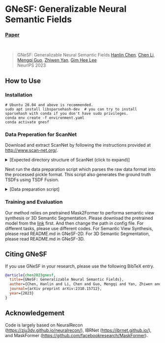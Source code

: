 # GNeSF: Generalizable Neural Semantic Fields
<!-- ### [Project Page](https://zju3dv.github.io/neuralrecon) | [Paper](https://arxiv.org/pdf/2104.00681.pdf) -->
### [Paper](https://arxiv.org/pdf/2310.15712.pdf)
<br/>

> GNeSF: Generalizable Neural Semantic Fields
> [Hanlin Chen](https://hlinchen.github.io/hlchen/), [Chen Li](https://chaneyddtt.github.io/), [Mengqi Guo](https://scholar.google.com/citations?user=Qa4BlOoAAAAJ&hl=en), [Zhiwen Yan](https://jokeryan.github.io/about/), [Gim Hee Lee](https://www.comp.nus.edu.sg/~leegh/)  
> NeurIPS 2023

## How to Use

### Installation
```shell
# Ubuntu 20.04 and above is recommended.
sudo apt install libsparsehash-dev  # you can try to install sparsehash with conda if you don't have sudo privileges.
conda env create -f environment.yaml
conda activate gnesf
```

### Data Preperation for ScanNet
Download and extract ScanNet by following the instructions provided at http://www.scan-net.org/.
<details>
  <summary>[Expected directory structure of ScanNet (click to expand)]</summary>

You can obtain the train/val/test split information from [here](https://github.com/ScanNet/ScanNet/tree/master/Tasks/Benchmark).
```
DATAROOT
└───scannet
│   └───scans
│   |   └───scene0000_00
│   |       └───color
│   |       │   │   0.jpg
│   |       │   │   1.jpg
│   |       │   │   ...
│   |       │   ...
│   └───scans_test
│   |   └───scene0707_00
│   |       └───color
│   |       │   │   0.jpg
│   |       │   │   1.jpg
│   |       │   │   ...
│   |       │   ...
|   └───scannetv2_test.txt
|   └───scannetv2_train.txt
|   └───scannetv2_val.txt
```
</details>

Next run the data preparation script which parses the raw data format into the processed pickle format.
This script also generates the ground truth TSDFs using TSDF Fusion.  
<details>
  <summary>[Data preparation script]</summary>

We also compress all camera information into 'cam_info_all.pth'. You can download it from the [link](https://drive.google.com/file/d/1ia737h8ELF5OMEjiguN6ty_nHfuueIq_/view?usp=drive_link). And then put it under the path to scannet.

```bash
cd GNeSF-3D
# Change PATH_TO_SCANNET and OUTPUT_PATH accordingly.
# For the training/val split:
python tools/tsdf_fusion/generate_gt.py --data_path PATH_TO_SCANNET --save_name all_tsdf_9 --window_size 9
# For the test split
python tools/tsdf_fusion/generate_gt.py --test --data_path PATH_TO_SCANNET --save_name all_tsdf_9 --window_size 9
```
</details>


### Training and Evaluation

Our method relies on pretrained Mask2Former to performa semantic view synthesis or 3D Semantic Segmentation. Please download the pretrained model from the [link](https://drive.google.com/file/d/1CGwrc31S4aI8_01JiDWi1nX9t2AzShtC/view?usp=sharing) first. And then change the path in config file. For different tasks, please use different codes. For Semantic View Synthesis, please read README.md in GNeSF-2D. For 3D Semantic Segmentation, please read README.md in GNeSF-3D.


## <a name="CitingMask2Former"></a>Citing GNeSF

If you use GNeSF in your research, please use the following BibTeX entry.

```BibTeX
@article{chen2023gnesf,
  title={GNeSF: Generalizable Neural Semantic Fields},
  author={Chen, Hanlin and Li, Chen and Guo, Mengqi and Yan, Zhiwen and Lee, Gim Hee},
  journal={arXiv preprint arXiv:2310.15712},
  year={2023}
}
```


## Acknowledgement

Code is largely based on NeuralRecon (https://zju3dv.github.io/neuralrecon/), IBRNet (https://ibrnet.github.io/), and MaskFormer (https://github.com/facebookresearch/MaskFormer).
